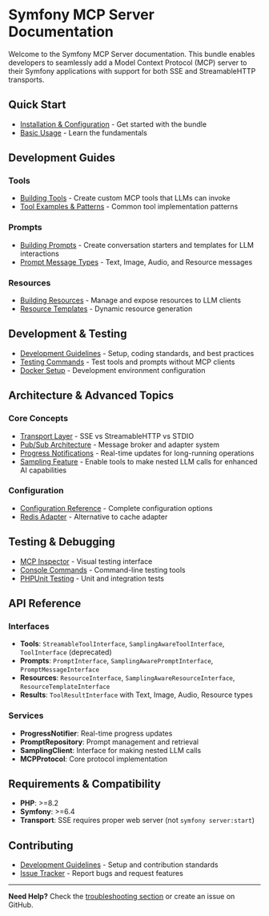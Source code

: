# Symfony MCP Server Documentation

Welcome to the Symfony MCP Server documentation. This bundle enables developers to seamlessly add a Model Context Protocol (MCP) server to their Symfony applications with support for both SSE and StreamableHTTP transports.

## Quick Start

- [Installation & Configuration](../README.md#installation) - Get started with the bundle
- [Basic Usage](../README.md#basic-usage) - Learn the fundamentals

## Development Guides

### Tools
- [Building Tools](building_tools.md) - Create custom MCP tools that LLMs can invoke
- [Tool Examples & Patterns](building_tools.md#examples) - Common tool implementation patterns

### Prompts  
- [Building Prompts](building_prompts.md) - Create conversation starters and templates for LLM interactions
- [Prompt Message Types](building_prompts.md#message-types) - Text, Image, Audio, and Resource messages

### Resources
- [Building Resources](building_resources.md) - Manage and expose resources to LLM clients
- [Resource Templates](building_resources.md#templates) - Dynamic resource generation

## Development & Testing

- [Development Guidelines](../CONTRIBUTING.md) - Setup, coding standards, and best practices
- [Testing Commands](../README.md#testing-mcp-tools) - Test tools and prompts without MCP clients
- [Docker Setup](../CONTRIBUTING.md#docker-setup) - Development environment configuration

## Architecture & Advanced Topics

### Core Concepts
- [Transport Layer](../README.md#why-not-stdio) - SSE vs StreamableHTTP vs STDIO
- [Pub/Sub Architecture](../README.md#pubsub-architecture-with-adapters) - Message broker and adapter system
- [Progress Notifications](building_tools.md#progress-notifications) - Real-time updates for long-running operations
- [Sampling Feature](sampling.md) - Enable tools to make nested LLM calls for enhanced AI capabilities

### Configuration
- [Configuration Reference](../src/Resources/config/packages/klp_mcp_server.yaml) - Complete configuration options
- [Redis Adapter](../README.md#redis-adapter-configuration-optional) - Alternative to cache adapter

## Testing & Debugging

- [MCP Inspector](../README.md#visualizing-with-inspector) - Visual testing interface
- [Console Commands](../README.md#testing-mcp-tools) - Command-line testing tools
- [PHPUnit Testing](../CONTRIBUTING.md#testing) - Unit and integration tests

## API Reference

### Interfaces
- **Tools**: `StreamableToolInterface`, `SamplingAwareToolInterface`, `ToolInterface` (deprecated)
- **Prompts**: `PromptInterface`, `SamplingAwarePromptInterface`, `PromptMessageInterface`
- **Resources**: `ResourceInterface`, `SamplingAwareResourceInterface`, `ResourceTemplateInterface`
- **Results**: `ToolResultInterface` with Text, Image, Audio, Resource types

### Services
- **ProgressNotifier**: Real-time progress updates
- **PromptRepository**: Prompt management and retrieval
- **SamplingClient**: Interface for making nested LLM calls
- **MCPProtocol**: Core protocol implementation

## Requirements & Compatibility

- **PHP**: >=8.2
- **Symfony**: >=6.4
- **Transport**: SSE requires proper web server (not `symfony server:start`)

## Contributing

- [Development Guidelines](../CONTRIBUTING.md) - Setup and contribution standards
- [Issue Tracker](https://github.com/klapaudius/symfony-mcp-server/issues) - Report bugs and request features

----

**Need Help?** Check the [troubleshooting section](../CONTRIBUTING.md#troubleshooting) or create an issue on GitHub.

